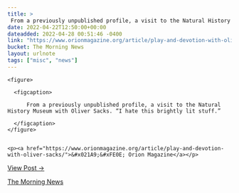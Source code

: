 ```yaml
---
title: > 
 From a previously unpublished profile, a visit to the Natural History Museum with Oliver Sacks. “I hate this brightly lit stuff.”
date: 2022-04-22T12:50:00+00:00
dateadded: 2022-04-28 00:51:46 -0400
link: "https://www.orionmagazine.org/article/play-and-devotion-with-oliver-sacks/"
bucket: The Morning News
layout: urlnote
tags: ["misc", "news"]
--- 
```




  
    
  

  
    <figure>
      
      <figcaption>
        
          From a previously unpublished profile, a visit to the Natural History Museum with Oliver Sacks. “I hate this brightly lit stuff.”
        
      </figcaption>
    </figure>

    
    <p><a href="https://www.orionmagazine.org/article/play-and-devotion-with-oliver-sacks/">&#x021A9;&#xFE0E; Orion Magazine</a></p>
    
  
  <p><a href="https://themorningnews.org/p/lawrence-weschler-and-oliver-sacks-visit-the-natural-history-museum">View Post &rarr;</a></p>



 <!-- end excerpt --> 
<div class='bucket'><a class='internal-link' href='/buckets/the-morning-news'>The Morning News</a></div> 
